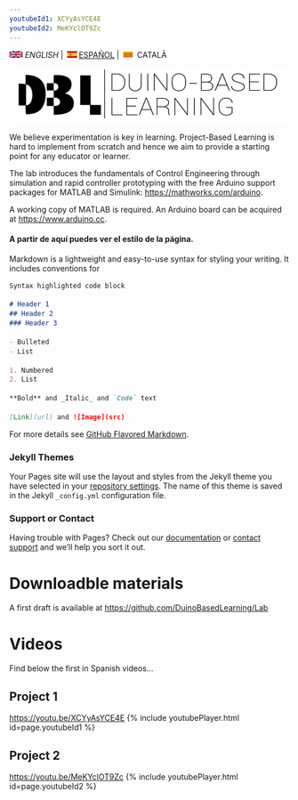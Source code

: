 ```yaml
---
youtubeId1: XCYyAsYCE4E
youtubeId2: MeKYclOT9Zc
---
```


 <img src="en.png" alt="English"> *ENGLISH* | <img src="es.png" alt="Español">[ESPAÑOL](indexES.md) | <img src="ca.png" alt="Català"> CATALÀ

<img src="Logo1.png" alt="Logo DBL" width="500" height="100">

We believe experimentation is key in learning. Project-Based Learning is hard to implement from scratch and hence we aim to provide a starting point for any educator or learner.

The lab introduces the fundamentals of Control Engineering through simulation and rapid controller prototyping with the free Arduino support packages for MATLAB and Simulink: <https://mathworks.com/arduino>. 

A working copy of MATLAB is required. An Arduino board can be acquired at <https://www.arduino.cc>.


#### A partir de aquí puedes ver el estilo de la página.



Markdown is a lightweight and easy-to-use syntax for styling your writing. It includes conventions for

```markdown
Syntax highlighted code block

# Header 1
## Header 2
### Header 3

- Bulleted
- List

1. Numbered
2. List

**Bold** and _Italic_ and `Code` text

[Link](url) and ![Image](src)
```

For more details see [GitHub Flavored Markdown](https://guides.github.com/features/mastering-markdown/).

### Jekyll Themes

Your Pages site will use the layout and styles from the Jekyll theme you have selected in your [repository settings](https://github.com/EneLM/Pruebaminim/settings). The name of this theme is saved in the Jekyll `_config.yml` configuration file.

### Support or Contact

Having trouble with Pages? Check out our [documentation](https://help.github.com/categories/github-pages-basics/) or [contact support](https://github.com/contact) and we’ll help you sort it out.

# Downloadble materials
A first draft is available at <https://github.com/DuinoBasedLearning/Lab>

# Videos
Find below the first in Spanish videos...

## Project 1
<https://youtu.be/XCYyAsYCE4E>
{% include youtubePlayer.html id=page.youtubeId1 %}
<br />
 
## Project 2
<https://youtu.be/MeKYclOT9Zc>
{% include youtubePlayer.html id=page.youtubeId2 %}
<br />
